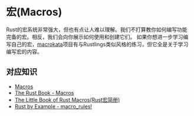 # 宏(Macros)

Rust的宏系统非常强大，但也有点让人难以理解。我们不打算教你如何编写功能完备的宏。相反，我们会向你展示如何使用和创建它们。
如果你想进一步学习编写自己的宏，[macrokata](https://github.com/tfpk/macrokata)项目有与Rustlings类似风格的练习，但它全是关于学习编写宏的内容。 

## 对应知识

- [Macros](https://doc.rust-lang.org/book/ch19-06-macros.html)
- [The Rust Book - Macros](https://doc.rust-lang.org/book/ch20-05-macros.html#macros)
- [The Little Book of Rust Macros(Rust宏简册)](https://veykril.github.io/tlborm/)
- [Rust by Example - macro_rules!](https://doc.rust-lang.org/rust-by-example/macros.html)
